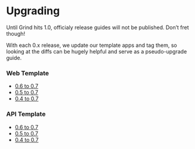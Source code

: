 # Upgrading

Until Grind hits 1.0, officialy release guides will not be published.  Don’t fret though!

With each 0.x release, we update our template apps and tag them, so looking at the diffs can be hugely helpful and serve as a pseudo-upgrade guide.

### Web Template
* [0.6 to 0.7](https://github.com/grindjs/example-web/compare/0.6.0...0.7.0#files_bucket)
* [0.5 to 0.7](https://github.com/grindjs/example-web/compare/0.5.1...0.7.0#files_bucket)
* [0.4 to 0.7](https://github.com/grindjs/example-web/compare/0.4.1...0.7.0#files_bucket)

### API Template
* [0.6 to 0.7](https://github.com/grindjs/example-api/compare/0.6.0...0.7.0#files_bucket)
* [0.5 to 0.7](https://github.com/grindjs/example-api/compare/0.5.1...0.7.0#files_bucket)
* [0.4 to 0.7](https://github.com/grindjs/example-api/compare/0.4.0...0.7.0#files_bucket)
